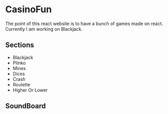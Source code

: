 # CasinoFun

The point of this react website is to have a bunch of games made on react.
Currently I am working on Blackjack.

## Sections
- Blackjack
- Plinko
- Mines
- Dices
- Crash
- Roulette
- Higher Or Lower

## SoundBoard
